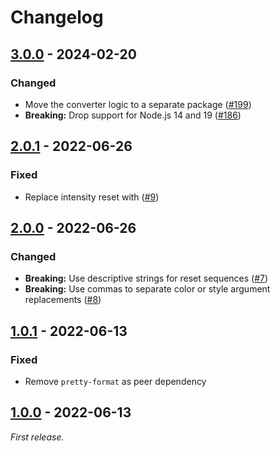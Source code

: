 # Changelog

## [3.0.0] - 2024-02-20

### Changed

- Move the converter logic to a separate package ([#199](https://github.com/mrazauskas/jest-serializer-ansi-escapes/pull/199))
- **Breaking:** Drop support for Node.js 14 and 19 ([#186](https://github.com/mrazauskas/jest-serializer-ansi-escapes/pull/186))

## [2.0.1] - 2022-06-26

### Fixed

- Replace intensity reset with </intensity> ([#9](https://github.com/mrazauskas/jest-serializer-ansi-escapes/pull/9))

## [2.0.0] - 2022-06-26

### Changed

- **Breaking:** Use descriptive strings for reset sequences ([#7](https://github.com/mrazauskas/jest-serializer-ansi-escapes/pull/7))
- **Breaking:** Use commas to separate color or style argument replacements ([#8](https://github.com/mrazauskas/jest-serializer-ansi-escapes/pull/8))

## [1.0.1] - 2022-06-13

### Fixed

- Remove `pretty-format` as peer dependency

## [1.0.0] - 2022-06-13

_First release._

[3.0.0]: https://github.com/mrazauskas/jest-serializer-ansi-escapes/releases/tag/v3.0.0
[2.0.1]: https://github.com/mrazauskas/jest-serializer-ansi-escapes/releases/tag/v2.0.1
[2.0.0]: https://github.com/mrazauskas/jest-serializer-ansi-escapes/releases/tag/v2.0.0
[1.0.1]: https://github.com/mrazauskas/jest-serializer-ansi-escapes/releases/tag/v1.0.1
[1.0.0]: https://github.com/mrazauskas/jest-serializer-ansi-escapes/releases/tag/v1.0.0
